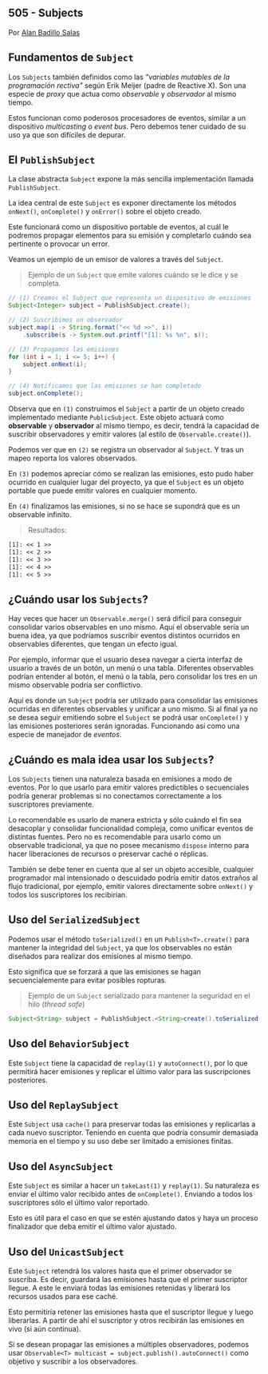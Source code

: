 ## 505 - Subjects

Por [Alan Badillo Salas](https://www.nomadacode.com)

## Fundamentos de `Subject`

Los `Subjects` también definidos como las *"variables mutables de la programación rectiva"* según Erik Meijer (padre de Reactive X). Son una especie de *proxy* que actua como *observable* y *observador* al mismo tiempo.

Estos funcionan como poderosos procesadores de eventos, similar a un dispositivo *multicasting* o *event bus*. Pero debemos tener cuidado de su uso ya que son difíciles de depurar.

## El `PublishSubject`

La clase abstracta `Subject` expone la más sencilla implementación llamada `PublishSubject`.

La idea central de este `Subject` es exponer directamente los métodos `onNext()`, `onComplete()` y `onError()` sobre el objeto creado. 

Este funcionará como un dispositivo portable de eventos, al cuál le podremos propagar elementos para su emisión y completarlo cuándo sea pertinente o provocar un error.

Veamos un ejemplo de un emisor de valores a través del `Subject`.

> Ejemplo de un `Subject` que emite valores cuándo se le dice y se completa.

```java
// (1) Creamos el Subject que representa un dispositivo de emisiones
Subject<Integer> subject = PublishSubject.create();

// (2) Suscribimos un observador
subject.map(i -> String.format("<< %d >>", i))
    .subscribe(s -> System.out.printf("[1]: %s %n", s));

// (3) Propagamos las emisiones
for (int i = 1; i <= 5; i++) {
    subject.onNext(i);
}

// (4) Notificamos que las emisiones se han completado
subject.onComplete();
```

Observa que en `(1)` construimos el `Subject` a partir de un objeto creado implementado mediante `PublicSubject`. Este objeto actuará como **observable** y **observador** al mismo tiempo, es decir, tendrá la capacidad de suscribir observadores y emitir valores (al estilo de `Observable.create()`).

Podemos ver que en `(2)` se registra un observador al `Subject`. Y tras un mapeo reporta los valores observados.

En `(3)` podemos apreciar cómo se realizan las emisiones, esto pudo haber ocurrido en cualquier lugar del proyecto, ya que el `Subject` es un objeto portable que puede emitir valores en cualquier momento.

En `(4)` finalizamos las emisiones, si no se hace se supondrá que es un observable infinito.

> Resultados:

```txt
[1]: << 1 >> 
[1]: << 2 >> 
[1]: << 3 >> 
[1]: << 4 >> 
[1]: << 5 >> 
```

## ¿Cuándo usar los `Subjects`?

Hay veces que hacer un `Observable.merge()` será difícil para conseguir consolidar varios observables en uno mismo. Aquí el observable sería un buena idea, ya que podríamos suscribir eventos distintos ocurridos en observables diferentes, que tengan un efecto igual. 

Por ejemplo, informar que el usuario desea navegar a cierta interfaz de usuario a través de un botón, un menú o una tabla. Diferentes observables podrían entender al botón, el menú o la tabla, pero consolidar los tres en un mismo observable podría ser conflictivo.

Aquí es donde un `Subject` podría ser utilizado para consolidar las emisiones ocurridas en diferentes observables y unificar a uno mismo. Si al final ya no se desea seguir emitiendo sobre el `Subject` se podrá usar `onComplete()` y las emisiones posteriores serán ignoradas. Funcionando así como una especie de manejador de *eventos*.

## ¿Cuándo es mala idea usar los `Subjects`?

Los `Subjects` tienen una naturaleza basada en emisiones a modo de eventos. Por lo que usarlo para emitir valores predictibles o secuenciales podría generar problemas si no conectamos correctamente a los suscriptores previamente.

Lo recomendable es usarlo de manera estricta y sólo cuándo el fin sea desacoplar y consolidar funcionalidad compleja, como unificar eventos de distintas fuentes. Pero no es recomendable para usarlo como un observable tradicional, ya que no posee mecanismo `dispose` interno para hacer liberaciones de recursos o preservar caché o réplicas.

También se debe tener en cuenta que al ser un objeto accesible, cualquier programador mal intensionado o descuidado podría emitir datos extraños al flujo tradicional, por ejemplo, emitir valores directamente sobre `onNext()` y todos los suscriptores los recibirían.

## Uso del `SerializedSubject`

Podemos usar el método `toSerialized()` en un `Publish<T>.create()` para mantener la integridad del `Subject`, ya que los observables no están diseñados para realizar dos emisiones al mismo tiempo.

Esto significa que se forzará a que las emisiones se hagan secuencialemente para evitar posibles ropturas.

> Ejemplo de un `Subject` serializado para mantener la seguridad en el hilo (*thread safe*)

```java
Subject<String> subject = PublishSubject.<String>create().toSerialized();
```

## Uso del `BehaviorSubject`

Este `Subject` tiene la capacidad de `replay(1)` y `autoConnect()`, por lo que permitirá hacer emisiones y replicar el último valor para las suscripciones posteriores.

## Uso del `ReplaySubject`

Este `Subject` usa `cache()` para preservar todas las emisiones y replicarlas a cada nuevo suscriptor. Teniendo en cuenta que podría consumir demasiada memoria en el tiempo y su uso debe ser limitado a emisiones finitas.

## Uso del `AsyncSubject`

Este `Subject` es similar a hacer un `takeLast(1)` y `replay(1)`. Su naturaleza es enviar el último valor recibido antes de `onComplete()`. Enviando a todos los suscriptores sólo el último valor reportado.

Esto es útil para el caso en que se estén ajustando datos y haya un proceso finalizador que deba emitir el último valor ajustado.

## Uso del `UnicastSubject`

Este `Subject` retendrá los valores hasta que el primer observador se suscriba. Es decir, guardará las emisiones hasta que el primer suscriptor llegue. A este le enviará todas las emisiones retenidas y liberará los recursos usados para ese caché.

Esto permitiría retener las emisiones hasta que el suscriptor llegue y luego liberarlas. A partir de ahí el suscriptor y otros recibirán las emisiones en vivo (si aún continua).

Si se desean propagar las emisiones a múltiples observadores, podemos usar `Observable<T> multicast = subject.publish().autoConnect()` como objetivo y suscribir a los observadores.